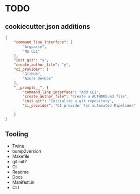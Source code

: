# TODO
## cookiecutter.json additions
```json
{
    "command_line_interface": [
        "Argparse",
        "No CLI"
    ],
    "init_git": "y",
    "create_author_file": "y",
    "ci_provider": [
        "GitHub",
        "Azure DevOps"
    ],
    "__prompts__": {
        "command_line_interface": "Add CLI",
        "create_author_file": "Create a AUTHORS.md file",
        "init_git": "Initialize a git repository",
        "ci_provider": "CI provider for automated Pipelines"

    }
}
```
## Tooling

- Twine
- bump2version
- Makefile
- git init?
- CI
- Readme
- Docs
- Manifest.in
- CLI
